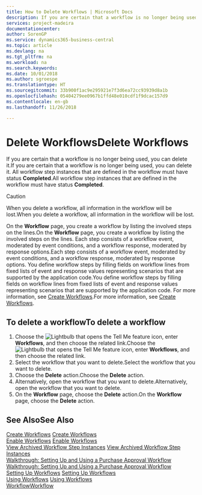 ```yaml
---
title: How to Delete Workflows | Microsoft Docs
description: If you are certain that a workflow is no longer being used, you can delete it. All workflow step instances that are defined in the workflow must have status **Completed**.
services: project-madeira
documentationcenter: 
author: SorenGP
ms.service: dynamics365-business-central
ms.topic: article
ms.devlang: na
ms.tgt_pltfrm: na
ms.workload: na
ms.search.keywords: 
ms.date: 10/01/2018
ms.author: sgroespe
ms.translationtype: HT
ms.sourcegitcommit: 33b900f1ac9e295921e7f3d6ea72cc93939d8a1b
ms.openlocfilehash: 05404279ee0967b1ffd48e010cdf1f9dcac157d9
ms.contentlocale: en-gb
ms.lasthandoff: 11/26/2018

---
```

# <a name="delete-workflows"></a><span data-ttu-id="40958-104">Delete Workflows</span><span class="sxs-lookup"><span data-stu-id="40958-104">Delete Workflows</span></span>
<span data-ttu-id="40958-105">If you are certain that a workflow is no longer being used, you can delete it.</span><span class="sxs-lookup"><span data-stu-id="40958-105">If you are certain that a workflow is no longer being used, you can delete it.</span></span> <span data-ttu-id="40958-106">All workflow step instances that are defined in the workflow must have status **Completed**.</span><span class="sxs-lookup"><span data-stu-id="40958-106">All workflow step instances that are defined in the workflow must have status **Completed**.</span></span>  

> [!CAUTION]  
>  <span data-ttu-id="40958-107">When you delete a workflow, all information in the workflow will be lost.</span><span class="sxs-lookup"><span data-stu-id="40958-107">When you delete a workflow, all information in the workflow will be lost.</span></span>  

 <span data-ttu-id="40958-108">On the **Workflow** page, you create a workflow by listing the involved steps on the lines.</span><span class="sxs-lookup"><span data-stu-id="40958-108">On the **Workflow** page, you create a workflow by listing the involved steps on the lines.</span></span> <span data-ttu-id="40958-109">Each step consists of a workflow event, moderated by event conditions, and a workflow response, moderated by response options.</span><span class="sxs-lookup"><span data-stu-id="40958-109">Each step consists of a workflow event, moderated by event conditions, and a workflow response, moderated by response options.</span></span> <span data-ttu-id="40958-110">You define workflow steps by filling fields on workflow lines from fixed lists of event and response values representing scenarios that are supported by the application code.</span><span class="sxs-lookup"><span data-stu-id="40958-110">You define workflow steps by filling fields on workflow lines from fixed lists of event and response values representing scenarios that are supported by the application code.</span></span> <span data-ttu-id="40958-111">For more information, see [Create Workflows](across-how-to-create-workflows.md).</span><span class="sxs-lookup"><span data-stu-id="40958-111">For more information, see [Create Workflows](across-how-to-create-workflows.md).</span></span>  

## <a name="to-delete-a-workflow"></a><span data-ttu-id="40958-112">To delete a workflow</span><span class="sxs-lookup"><span data-stu-id="40958-112">To delete a workflow</span></span>  
1.  <span data-ttu-id="40958-113">Choose the ![Lightbulb that opens the Tell Me feature](media/ui-search/search_small.png "Tell me what you want to do") icon, enter **Workflows**, and then choose the related link.</span><span class="sxs-lookup"><span data-stu-id="40958-113">Choose the ![Lightbulb that opens the Tell Me feature](media/ui-search/search_small.png "Tell me what you want to do") icon, enter **Workflows**, and then choose the related link.</span></span>  
2.  <span data-ttu-id="40958-114">Select the workflow that you want to delete.</span><span class="sxs-lookup"><span data-stu-id="40958-114">Select the workflow that you want to delete.</span></span>  
3.  <span data-ttu-id="40958-115">Choose the **Delete** action.</span><span class="sxs-lookup"><span data-stu-id="40958-115">Choose the **Delete** action.</span></span>  
4.  <span data-ttu-id="40958-116">Alternatively, open the workflow that you want to delete.</span><span class="sxs-lookup"><span data-stu-id="40958-116">Alternatively, open the workflow that you want to delete.</span></span>  
5.  <span data-ttu-id="40958-117">On the **Workflow** page, choose the **Delete** action.</span><span class="sxs-lookup"><span data-stu-id="40958-117">On the **Workflow** page, choose the **Delete** action.</span></span>  

## <a name="see-also"></a><span data-ttu-id="40958-118">See Also</span><span class="sxs-lookup"><span data-stu-id="40958-118">See Also</span></span>  
 <span data-ttu-id="40958-119">[Create Workflows](across-how-to-create-workflows.md) </span><span class="sxs-lookup"><span data-stu-id="40958-119">[Create Workflows](across-how-to-create-workflows.md) </span></span>  
 <span data-ttu-id="40958-120">[Enable Workflows](across-how-to-enable-workflows.md) </span><span class="sxs-lookup"><span data-stu-id="40958-120">[Enable Workflows](across-how-to-enable-workflows.md) </span></span>  
 <span data-ttu-id="40958-121">[View Archived Workflow Step Instances](across-how-to-view-archived-workflow-step-instances.md) </span><span class="sxs-lookup"><span data-stu-id="40958-121">[View Archived Workflow Step Instances](across-how-to-view-archived-workflow-step-instances.md) </span></span>  
 <span data-ttu-id="40958-122">[Walkthrough: Setting Up and Using a Purchase Approval Workflow](walkthrough-setting-up-and-using-a-purchase-approval-workflow.md) </span><span class="sxs-lookup"><span data-stu-id="40958-122">[Walkthrough: Setting Up and Using a Purchase Approval Workflow](walkthrough-setting-up-and-using-a-purchase-approval-workflow.md) </span></span>  
 <span data-ttu-id="40958-123">[Setting Up Workflows](across-set-up-workflows.md) </span><span class="sxs-lookup"><span data-stu-id="40958-123">[Setting Up Workflows](across-set-up-workflows.md) </span></span>  
 <span data-ttu-id="40958-124">[Using Workflows](across-use-workflows.md) </span><span class="sxs-lookup"><span data-stu-id="40958-124">[Using Workflows](across-use-workflows.md) </span></span>  
 [<span data-ttu-id="40958-125">Workflow</span><span class="sxs-lookup"><span data-stu-id="40958-125">Workflow</span></span>](across-workflow.md)   

